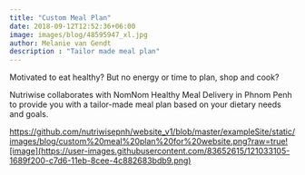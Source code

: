 ```yaml
---
title: "Custom Meal Plan"
date: 2018-09-12T12:52:36+06:00
image: images/blog/48595947_xl.jpg
author: Melanie van Gendt
description : "Tailor made meal plan"
---
```


Motivated to eat healthy? But no energy or time to plan, shop and cook? 

Nutriwise collaborates with NomNom Healthy Meal Delivery in Phnom Penh to provide you with a tailor-made meal plan based on your dietary needs and goals.


https://github.com/nutriwisepnh/website_v1/blob/master/exampleSite/static/images/blog/custom%20meal%20plan%20for%20website.png?raw=true![image](https://user-images.githubusercontent.com/83652615/121033105-1689f200-c7d6-11eb-8cee-4c882683bdb9.png)
